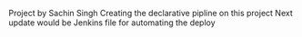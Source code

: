 Project by Sachin Singh 
Creating the declarative pipline on this project 
Next update would be Jenkins file for automating the deploy 
